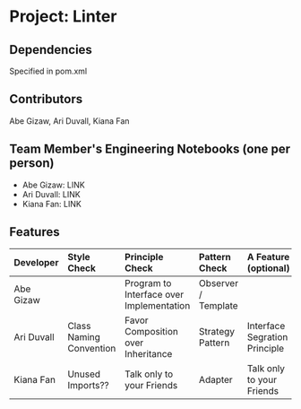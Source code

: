 # Project: Linter

## Dependencies
Specified in pom.xml

## Contributors
Abe Gizaw, Ari Duvall, Kiana Fan

## Team Member's Engineering Notebooks (one per person)
- Abe Gizaw: LINK
- Ari Duvall: LINK
- Kiana Fan: LINK

## Features


| Developer  | Style Check              | Principle Check                           | Pattern Check             | A Feature (optional)              |
|:-----------|:-------------------------|:------------------------------------------|:--------------------------|:----------------------------------|
| Abe Gizaw  |                          | Program to Interface over Implementation  | Observer / Template       |                                   |
| Ari Duvall | Class Naming Convention  | Favor Composition over Inheritance        | Strategy Pattern          |  Interface Segration Principle    |
| Kiana Fan  | Unused Imports??         | Talk only to your Friends                 | Adapter                   |  Talk only to your Friends        |

